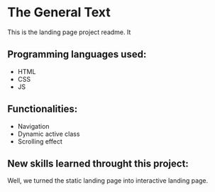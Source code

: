 


# The General Text
This is the landing page project readme. It

## Programming languages used:
- HTML 
- CSS 
- JS

## Functionalities:
- Navigation
- Dynamic active class
- Scrolling effect

## New skills learned throught this project:
Well, we turned the static landing page into interactive landing page. 